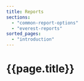 ```yaml
---
title: Reports
sections:
  - "common-report-options"
  - "everest-reports"
sorted_pages:
  - "introduction"
---
```

# {{page.title}}
